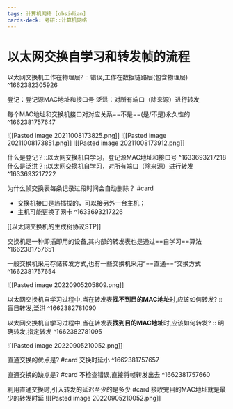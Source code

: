 ```yaml
---
tags: 计算机网络 [obsidian]
cards-deck: 考研::计算机网络
---
```



# 以太网交换自学习和转发帧的流程

以太网交换机工作在物理层? :: 错误,工作在数据链路层(包含物理层) ^1662382305926

登记：登记源MAC地址和接口号
泛洪：对所有端口（除来源）进行转发

每个MAC地址和交换机接口对对应关系==不是==(是/不是)永久性的
^1662381757647

![[Pasted image 20211008173825.png]]
![[Pasted image 20211008173851.png]]
![[Pasted image 20211008173912.png]]

什么是登记？::以太网交换机自学习，登记源MAC地址和接口号 ^1633693217218
什么是泛洪？::以太网交换机自学习，对所有端口（除来源）进行转发 ^1633693217222

为什么帧交换表每条记录过段时间会自动删除？  #card 
- 交换机接口是热插拔的，可以接另外一台主机；
- 主机可能更换了网卡
^1633693217226

[[以太网交换机的生成树协议STP]]

交换机是一种即插即用的设备,其内部的转发表也是通过==自学习==算法
^1662381757651

一般交换机采用存储转发方式,也有一些交换机采用“==直通==”交换方式
^1662381757654



![[Pasted image 20220905205809.png]]

以太网交换机自学习过程中,当在转发表**找不到目的MAC地址**时,应该如何转发? :: 盲目转发,泛洪 ^1662382781090

以太网交换机自学习过程中,当在转发表**找到目的MAC地址**时,应该如何转发? :: 明确转发,指定转发 ^1662382781095

![[Pasted image 20220905210052.png]]

直通交换的优点是? #card 
交换时延小
^1662381757657

直通交换的缺点是? #card 
不检查错误,直接将帧转发出去
^1662381757660

利用直通交换时,引入转发的延迟至少的是多少 #card 
接收完目的MAC地址就是最少的转发时延
![[Pasted image 20220905210052.png]]